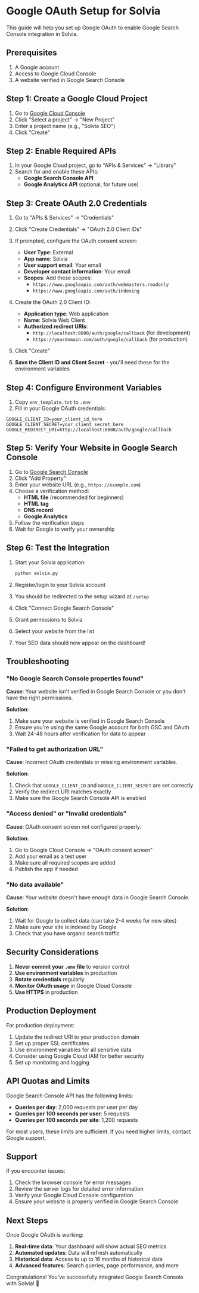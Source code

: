 # Google OAuth Setup for Solvia

This guide will help you set up Google OAuth to enable Google Search Console integration in Solvia.

## Prerequisites

1. A Google account
2. Access to Google Cloud Console
3. A website verified in Google Search Console

## Step 1: Create a Google Cloud Project

1. Go to [Google Cloud Console](https://console.cloud.google.com/)
2. Click "Select a project" → "New Project"
3. Enter a project name (e.g., "Solvia SEO")
4. Click "Create"

## Step 2: Enable Required APIs

1. In your Google Cloud project, go to "APIs & Services" → "Library"
2. Search for and enable these APIs:
   - **Google Search Console API**
   - **Google Analytics API** (optional, for future use)

## Step 3: Create OAuth 2.0 Credentials

1. Go to "APIs & Services" → "Credentials"
2. Click "Create Credentials" → "OAuth 2.0 Client IDs"
3. If prompted, configure the OAuth consent screen:
   - **User Type**: External
   - **App name**: Solvia
   - **User support email**: Your email
   - **Developer contact information**: Your email
   - **Scopes**: Add these scopes:
     - `https://www.googleapis.com/auth/webmasters.readonly`
     - `https://www.googleapis.com/auth/indexing`

4. Create the OAuth 2.0 Client ID:
   - **Application type**: Web application
   - **Name**: Solvia Web Client
   - **Authorized redirect URIs**: 
     - `http://localhost:8000/auth/google/callback` (for development)
     - `https://yourdomain.com/auth/google/callback` (for production)

5. Click "Create"
6. **Save the Client ID and Client Secret** - you'll need these for the environment variables

## Step 4: Configure Environment Variables

1. Copy `env_template.txt` to `.env`
2. Fill in your Google OAuth credentials:

```env
GOOGLE_CLIENT_ID=your_client_id_here
GOOGLE_CLIENT_SECRET=your_client_secret_here
GOOGLE_REDIRECT_URI=http://localhost:8000/auth/google/callback
```

## Step 5: Verify Your Website in Google Search Console

1. Go to [Google Search Console](https://search.google.com/search-console)
2. Click "Add Property"
3. Enter your website URL (e.g., `https://example.com`)
4. Choose a verification method:
   - **HTML file** (recommended for beginners)
   - **HTML tag**
   - **DNS record**
   - **Google Analytics**
5. Follow the verification steps
6. Wait for Google to verify your ownership

## Step 6: Test the Integration

1. Start your Solvia application:
   ```bash
   python solvia.py
   ```

2. Register/login to your Solvia account

3. You should be redirected to the setup wizard at `/setup`

4. Click "Connect Google Search Console"

5. Grant permissions to Solvia

6. Select your website from the list

7. Your SEO data should now appear on the dashboard!

## Troubleshooting

### "No Google Search Console properties found"

**Cause**: Your website isn't verified in Google Search Console or you don't have the right permissions.

**Solution**:
1. Make sure your website is verified in Google Search Console
2. Ensure you're using the same Google account for both GSC and OAuth
3. Wait 24-48 hours after verification for data to appear

### "Failed to get authorization URL"

**Cause**: Incorrect OAuth credentials or missing environment variables.

**Solution**:
1. Check that `GOOGLE_CLIENT_ID` and `GOOGLE_CLIENT_SECRET` are set correctly
2. Verify the redirect URI matches exactly
3. Make sure the Google Search Console API is enabled

### "Access denied" or "Invalid credentials"

**Cause**: OAuth consent screen not configured properly.

**Solution**:
1. Go to Google Cloud Console → "OAuth consent screen"
2. Add your email as a test user
3. Make sure all required scopes are added
4. Publish the app if needed

### "No data available"

**Cause**: Your website doesn't have enough data in Google Search Console.

**Solution**:
1. Wait for Google to collect data (can take 2-4 weeks for new sites)
2. Make sure your site is indexed by Google
3. Check that you have organic search traffic

## Security Considerations

1. **Never commit your `.env` file** to version control
2. **Use environment variables** in production
3. **Rotate credentials** regularly
4. **Monitor OAuth usage** in Google Cloud Console
5. **Use HTTPS** in production

## Production Deployment

For production deployment:

1. Update the redirect URI to your production domain
2. Set up proper SSL certificates
3. Use environment variables for all sensitive data
4. Consider using Google Cloud IAM for better security
5. Set up monitoring and logging

## API Quotas and Limits

Google Search Console API has the following limits:
- **Queries per day**: 2,000 requests per user per day
- **Queries per 100 seconds per user**: 5 requests
- **Queries per 100 seconds per site**: 1,200 requests

For most users, these limits are sufficient. If you need higher limits, contact Google support.

## Support

If you encounter issues:

1. Check the browser console for error messages
2. Review the server logs for detailed error information
3. Verify your Google Cloud Console configuration
4. Ensure your website is properly verified in Google Search Console

## Next Steps

Once Google OAuth is working:

1. **Real-time data**: Your dashboard will show actual SEO metrics
2. **Automated updates**: Data will refresh automatically
3. **Historical data**: Access to up to 16 months of historical data
4. **Advanced features**: Search queries, page performance, and more

Congratulations! You've successfully integrated Google Search Console with Solvia! 🎉 
